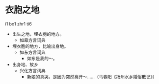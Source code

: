 # 衣胞之地
i1 bo1 zhr1 ti6
+ 出生之地，埋衣胞的地方。
  * 如皋方言词典
+ 埋衣胞的地方，比喻出身地。
  * 如东方言词典
    - 如东是我的～。
+ 出身地、故乡
  * 兴化方言词典
    - 新娘的真哭，是因为突然离开～……（马春阳《扬州水乡婚俗散记》）
